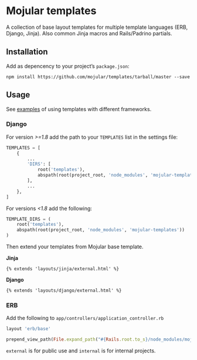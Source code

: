 # Mojular templates

A collection of base layout templates for multiple template languages (ERB, Django, Jinja). Also common Jinja macros and Rails/Padrino partials.

## Installation

Add as depencency to your project’s `package.json`:

```
npm install https://github.com/mojular/templates/tarball/master --save
```

## Usage

See [examples](https://github.com/mojular/examples) of using templates with different frameworks.

### Django

For version *>=1.8* add the path to your `TEMPLATES` list in the settings file:

```py
TEMPLATES = [
    {
        ...
        'DIRS': [
            root('templates'),
            abspath(root(project_root, 'node_modules', 'mojular-templates')),
        ],
        ...
    },
]
```

For versions *<1.8* add the following:

```py
TEMPLATE_DIRS = (
    root('templates'),
    abspath(root(project_root, 'node_modules', 'mojular-templates'))
)
```

Then extend your templates from Mojular base template.

**Jinja**

```jinja
{% extends 'layouts/jinja/external.html' %}
```

**Django**
```jinja
{% extends 'layouts/django/external.html' %}

```

### ERB

Add the following to `app/controllers/application_controller.rb`

```ruby
layout 'erb/base'

prepend_view_path(File.expand_path("#{Rails.root.to_s}/node_modules/mojular-templates"))
```

`external` is for public use and `internal` is for internal projects.
